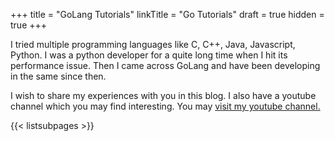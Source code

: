 +++
title = "GoLang Tutorials"
linkTitle = "Go Tutorials"
draft = true
hidden = true
+++

I tried multiple programming languages like C, C++, Java, Javascript, Python. I was a python developer for a quite long time when I hit its performance issue. Then I came across GoLang and have been developing in the same since then.

I wish to share my experiences with you in this blog. I also have a youtube channel which you may find interesting. You may [visit my youtube channel.](https://www.youtube.com/channel/UCcTM2rFfJbXiqTqYL7ts8Ew)

{{< listsubpages >}}